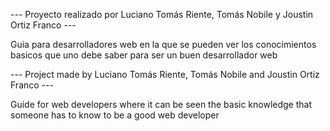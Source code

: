 --- Proyecto realizado por Luciano Tomás Riente, Tomás Nobile y Joustin Ortiz Franco ---

Guia para desarrolladores web en la que se pueden ver los conocimientos basicos que uno debe saber para ser un buen desarrollador web

--- Project made by Luciano Tomás Riente, Tomás Nobile and Joustin Ortiz Franco ---

Guide for web developers where it can be seen the basic knowledge that someone has to know to be a good web developer
